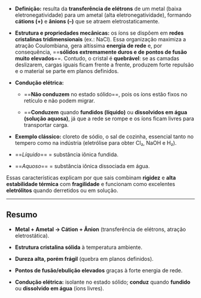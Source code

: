 - **Definição:** resulta da **transferência de elétrons** de um metal (baixa eletronegatividade) para um ametal (alta eletronegatividade), formando **cátions (+)** e **ânions (–)** que se atraem eletrostaticamente.
    
- **Estrutura e propriedades mecânicas:** os íons se dispõem em **redes cristalinas tridimensionais** (ex.: NaCl). Essa organização maximiza a atração Coulombiana, gera altíssima **energia de rede** e, por consequência, ==**sólidos extremamente duros e de pontos de fusão muito elevados**==. Contudo, o cristal é **quebrável**: se as camadas deslizarem, cargas iguais ficam frente a frente, produzem forte repulsão e o material se parte em planos definidos.
    
- **Condução elétrica:**
    
    - ==**Não conduzem** no estado sólido==, pois os íons estão fixos no retículo e não podem migrar.
        
    - ==**Conduzem** quando **fundidos (líquido)** ou **dissolvidos em água (solução aquosa)**, já que a rede se rompe e os íons ficam livres para transportar carga.
        
- **Exemplo clássico:** cloreto de sódio, o sal de cozinha, essencial tanto no tempero como na indústria (eletrólise para obter Cl₂, NaOH e H₂).
    
- ==_Líquido_== = substância iônica fundida.
    
- ==_Aquoso_== = substância iônica dissociada em água.
    

Essas características explicam por que sais combinam **rigidez** e **alta estabilidade térmica** com **fragilidade** e funcionam como excelentes **eletrólitos** quando derretidos ou em solução.

---
## Resumo

- **Metal + Ametal → Cátion + Ânion** (transferência de elétrons, atração eletrostática).
    
- **Estrutura cristalina sólida** à temperatura ambiente.
    
- **Dureza alta, porém frágil** (quebra em planos definidos).
    
- **Pontos de fusão/ebulição elevados** graças à forte energia de rede.
    
- **Condução elétrica:** isolante no estado sólido; **conduz** quando **fundido** ou **dissolvido em água** (íons livres).
	